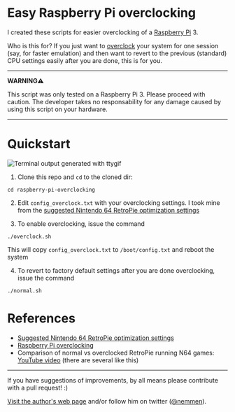 Easy Raspberry Pi overclocking
===============================

I created these scripts for easier overclocking of a [Raspberry Pi](https://www.raspberrypi.org) 3. 

Who is this for? If you just want to [overclock](http://www.pcworld.com/article/198882/overclocking_for_newbies.html) your system for one session (say, for faster emulation) and then want to revert to the previous (standard) CPU settings easily after you are done, this is for you.

---
**WARNING⚠️**

This script was only tested on a Raspberry Pi 3. Please proceed with caution. The developer takes no responsability for any damage caused by using this script on your hardware. 

---

# Quickstart

![Terminal output generated with `ttygif`](./tty.gif)

1. Clone this repo and `cd` to the cloned dir:

```shell
cd raspberry-pi-overclocking
```

2. Edit `config_overclock.txt` with your overclocking settings. I took mine from the [suggested Nintendo 64 RetroPie optimization settings](https://github.com/RetroPie/RetroPie-Setup/wiki/Optimization-for-Nintendo-64)

3. To enable overclocking, issue the command 

```shell
./overclock.sh
```

This will copy `config_overclock.txt` to `/boot/config.txt` and reboot the system

4. To revert to factory default settings after you are done overclocking, issue the command 

```shell
./normal.sh
```


# References

- [Suggested Nintendo 64 RetroPie optimization settings](https://github.com/RetroPie/RetroPie-Setup/wiki/Optimization-for-Nintendo-64)
- [Raspberry Pi overclocking](https://github.com/retropie/retropie-setup/wiki/Overclocking)
- Comparison of normal vs overclocked RetroPie running N64 games: [YouTube video](https://www.youtube.com/watch?v=Su9sCHHFvW0) (there are several like this)

- - - 

If you have suggestions of improvements, by all means please contribute with a pull request!  :)

[Visit the author's web page](http://rodrigonemmen.com/) and/or follow him on twitter ([@nemmen](https://twitter.com/nemmen)).